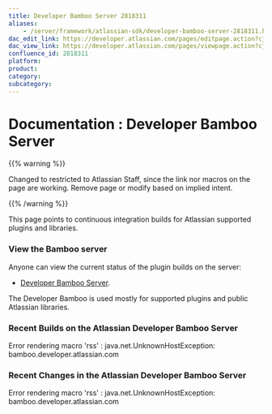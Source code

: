 ```yaml
---
title: Developer Bamboo Server 2818311
aliases:
    - /server/framework/atlassian-sdk/developer-bamboo-server-2818311.html
dac_edit_link: https://developer.atlassian.com/pages/editpage.action?cjm=wozere&pageId=2818311
dac_view_link: https://developer.atlassian.com/pages/viewpage.action?cjm=wozere&pageId=2818311
confluence_id: 2818311
platform:
product:
category:
subcategory:
---
```

# Documentation : Developer Bamboo Server

{{% warning %}}

Changed to restricted to Atlassian Staff, since the link nor macros on the page are working. Remove page or modify based on implied intent.

{{% /warning %}}

This page points to continuous integration builds for Atlassian supported plugins and libraries.

### View the Bamboo server

Anyone can view the current status of the plugin builds on the server:

-   <a href="http://bamboo.developer.atlassian.com/" class="external-link">Developer Bamboo Server</a>.

The Developer Bamboo is used mostly for supported plugins and public Atlassian libraries.

### Recent Builds on the Atlassian Developer Bamboo Server

Error rendering macro 'rss' : java.net.UnknownHostException: bamboo.developer.atlassian.com

### Recent Changes in the Atlassian Developer Bamboo Server

Error rendering macro 'rss' : java.net.UnknownHostException: bamboo.developer.atlassian.com

















































































































































































































































































































